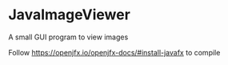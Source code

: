 # JavaImageViewer
A small GUI program to view images

Follow https://openjfx.io/openjfx-docs/#install-javafx to compile
